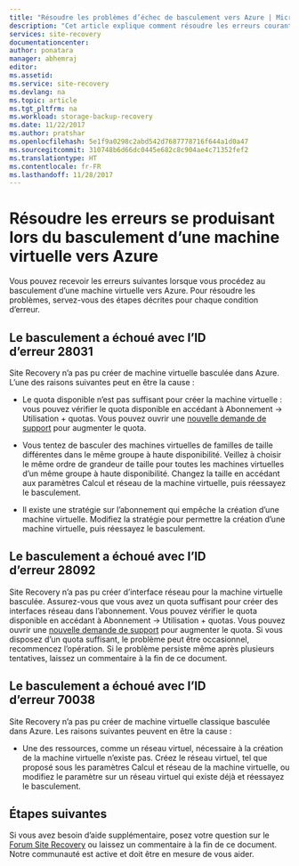 ```yaml
---
title: "Résoudre les problèmes d’échec de basculement vers Azure | Microsoft Docs"
description: "Cet article explique comment résoudre les erreurs courantes qui surviennent lors d’un basculement vers Azure"
services: site-recovery
documentationcenter: 
author: ponatara
manager: abhemraj
editor: 
ms.assetid: 
ms.service: site-recovery
ms.devlang: na
ms.topic: article
ms.tgt_pltfrm: na
ms.workload: storage-backup-recovery
ms.date: 11/22/2017
ms.author: pratshar
ms.openlocfilehash: 5e1f9a0298c2abd542d7687778716f644a1d0a47
ms.sourcegitcommit: 310748b6d66dc0445e682c8c904ae4c71352fef2
ms.translationtype: HT
ms.contentlocale: fr-FR
ms.lasthandoff: 11/28/2017
---
```

# <a name="troubleshoot-errors-when-failing-over-a-virtual-machine-to-azure"></a>Résoudre les erreurs se produisant lors du basculement d’une machine virtuelle vers Azure
Vous pouvez recevoir les erreurs suivantes lorsque vous procédez au basculement d’une machine virtuelle vers Azure. Pour résoudre les problèmes, servez-vous des étapes décrites pour chaque condition d’erreur.


## <a name="failover-failed-with-error-id-28031"></a>Le basculement a échoué avec l’ID d’erreur 28031

Site Recovery n’a pas pu créer de machine virtuelle basculée dans Azure. L’une des raisons suivantes peut en être la cause :

* Le quota disponible n’est pas suffisant pour créer la machine virtuelle : vous pouvez vérifier le quota disponible en accédant à Abonnement -> Utilisation + quotas. Vous pouvez ouvrir une [nouvelle demande de support](http://aka.ms/getazuresupport) pour augmenter le quota.
     
* Vous tentez de basculer des machines virtuelles de familles de taille différentes dans le même groupe à haute disponibilité. Veillez à choisir le même ordre de grandeur de taille pour toutes les machines virtuelles d’un même groupe à haute disponibilité. Changez la taille en accédant aux paramètres Calcul et réseau de la machine virtuelle, puis réessayez le basculement.
  
* Il existe une stratégie sur l’abonnement qui empêche la création d’une machine virtuelle. Modifiez la stratégie pour permettre la création d’une machine virtuelle, puis réessayez le basculement. 

## <a name="failover-failed-with-error-id-28092"></a>Le basculement a échoué avec l’ID d’erreur 28092

Site Recovery n’a pas pu créer d’interface réseau pour la machine virtuelle basculée. Assurez-vous que vous avez un quota suffisant pour créer des interfaces réseau dans l’abonnement. Vous pouvez vérifier le quota disponible en accédant à Abonnement -> Utilisation + quotas. Vous pouvez ouvrir une [nouvelle demande de support](http://aka.ms/getazuresupport) pour augmenter le quota. Si vous disposez d’un quota suffisant, le problème peut être occasionnel, recommencez l’opération. Si le problème persiste même après plusieurs tentatives, laissez un commentaire à la fin de ce document.  

## <a name="failover-failed-with-error-id-70038"></a>Le basculement a échoué avec l’ID d’erreur 70038

Site Recovery n’a pas pu créer de machine virtuelle classique basculée dans Azure. Les raisons suivantes peuvent en être la cause :

* Une des ressources, comme un réseau virtuel, nécessaire à la création de la machine virtuelle n’existe pas. Créez le réseau virtuel, tel que proposé sous les paramètres Calcul et réseau de la machine virtuelle, ou modifiez le paramètre sur un réseau virtuel qui existe déjà et réessayez le basculement. 


## <a name="next-steps"></a>Étapes suivantes

Si vous avez besoin d’aide supplémentaire, posez votre question sur le [Forum Site Recovery](https://social.msdn.microsoft.com/Forums/azure/home?forum=hypervrecovmgr) ou laissez un commentaire à la fin de ce document. Notre communauté est active et doit être en mesure de vous aider.